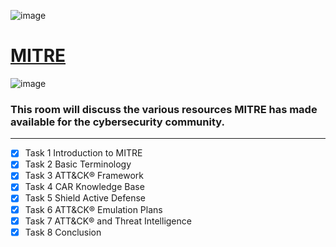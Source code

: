 ![image](https://user-images.githubusercontent.com/51442719/173922903-763a5a8c-969e-4fbe-b6f3-1c67feed3a5a.png)
# [MITRE](https://tryhackme.com/room/mitre)
![image](https://user-images.githubusercontent.com/51442719/173922881-0ba85458-5166-456a-b3af-0cb5897ab5b9.png)
### This room will discuss the various resources MITRE has made available for the cybersecurity community.

---

- [x] Task 1  Introduction to MITRE
- [x] Task 2  Basic Terminology
- [x] Task 3  ATT&CK® Framework
- [x] Task 4  CAR Knowledge Base
- [x] Task 5  Shield Active Defense
- [x] Task 6  ATT&CK® Emulation Plans
- [x] Task 7  ATT&CK® and Threat Intelligence
- [x] Task 8  Conclusion
